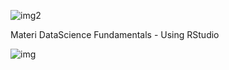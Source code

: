 ![img2](https://crazycapivara.github.io/fossgis2017-shine-on-r/pix/rlibs.jpg)

Materi DataScience Fundamentals - Using RStudio

![img](https://scontent-xsp1-1.xx.fbcdn.net/v/t31.0-0/p370x247/29872626_943585769138233_895579309689789776_o.jpg?_nc_cat=105&_nc_sid=85a577&_nc_ohc=EaHVGBAmww0AX_1QIzN&_nc_ht=scontent-xsp1-1.xx&_nc_tp=6&oh=9c2fa7be0c80c1a1b8028fde56fb112b&oe=5F072762)
